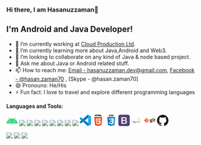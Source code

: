 ### Hi there, I am Hasanuzzaman👋

## I'm Android and Java Developer!
- 🔭 I’m currently working at [Cloud Production Ltd](http://cloudproductionltd.com/).
- 🌱 I’m currently learning more about Java,Android and Web3.
- 👯 I’m looking to collaborate on any kind of Java & node based project.
- 💬 Ask me about Java or Android related stuff.
- 📫 How to reach me: [Email - hasanuzzaman.dev@gmail.com](https://mail.google.com/mail/u/0/?tab=rm&ogbl#inbox?compose=CllgCJfprmLvjnxCfJkgGCqHCtxWpBdSxGrqFpKcdpldCnxxSbbLJRctWNbMGkmcBgbfvGFvmzg), [Facebook - @hasan.zaman70](https://www.facebook.com/hasan.zaman70/) , [Skype - @hasan.zaman70]
- 😄 Pronouns: He/His
- ⚡ Fun fact:  I love to travel and explore different programming languages

**Languages and Tools:**  

<code><img height="30" src="https://raw.githubusercontent.com/github/explore/80688e429a7d4ef2fca1e82350fe8e3517d3494d/topics/android/android.png"></code>
<code><img height="30" src="https://www.pngfind.com/pngs/m/185-1852592_nuff-said-show-me-the-code-flutter-logo.png"></code>
<code><img height="30" src="https://upload.wikimedia.org/wikipedia/commons/7/7e/Dart-logo.png"></code>
<code><img height="30" src="https://upload.wikimedia.org/wikipedia/commons/c/ca/IOS_logo.svg"></code>
<code><img height="30" src="https://2.bp.blogspot.com/-tzm1twY_ENM/XlCRuI0ZkRI/AAAAAAAAOso/BmNOUANXWxwc5vwslNw3WpjrDlgs9PuwQCLcBGAsYHQ/s1600/pasted%2Bimage%2B0.png"></code> 
<code><img height="30" src="https://upload.wikimedia.org/wikipedia/en/thumb/3/30/Java_programming_language_logo.svg/1200px-Java_programming_language_logo.svg.png"></code>
<code><img height="30" src="https://seeklogo.com/images/K/kotlin-logo-30C1970B05-seeklogo.com.png"></code>
<code><img height="30" src="https://upload.wikimedia.org/wikipedia/commons/9/9c/IntelliJ_IDEA_Icon.svg"></code>
<code><img height="30" src="https://miro.medium.com/max/716/1*jMQ9lkY5SBnbcOlJB4aizg.png"></code>
<code><img height="30" src="https://raw.githubusercontent.com/github/explore/80688e429a7d4ef2fca1e82350fe8e3517d3494d/topics/visual-studio-code/visual-studio-code.png"></code>
<code><img height="30" src="https://raw.githubusercontent.com/github/explore/80688e429a7d4ef2fca1e82350fe8e3517d3494d/topics/html/html.png"></code> 
<code><img height="30" src="https://raw.githubusercontent.com/github/explore/80688e429a7d4ef2fca1e82350fe8e3517d3494d/topics/css/css.png"></code>
<code><img height="30" src="https://raw.githubusercontent.com/github/explore/80688e429a7d4ef2fca1e82350fe8e3517d3494d/topics/bootstrap/bootstrap.png"></code>
<code><img height="30" src="https://raw.githubusercontent.com/github/explore/80688e429a7d4ef2fca1e82350fe8e3517d3494d/topics/mysql/mysql.png"></code>
<code><img height="30" src="https://raw.githubusercontent.com/github/explore/80688e429a7d4ef2fca1e82350fe8e3517d3494d/topics/git/git.png"></code>
<code><img height="30" src="https://raw.githubusercontent.com/github/explore/78df643247d429f6cc873026c0622819ad797942/topics/github/github.png"></code>




  

<img width="550" src = "https://github-readme-stats.vercel.app/api?username=hasanuzzaman-dev&show_icons=true">

<img width="550" src = "https://github-readme-stats.vercel.app/api/top-langs/?username=hasanuzzaman-dev">
<img width="550" src = "https://github-readme-stats.vercel.app/api/top-langs/?username=hasanuzzaman-dev&layout=compact">

